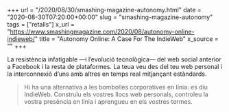 +++
url = "/2020/08/30/smashing-magazine-autonomy.html"
date = "2020-08-30T07:20:00+00:00"
slug = "smashing-magazine-autonomy"
tags = ["retalls"]
x_url = "https://www.smashingmagazine.com/2020/08/autonomy-online-indieweb/"
title = "Autonomy Online: A Case For The IndieWeb"
x_source = ""
+++


La resistència infatigable —i l’evolució tecnològica— del web social anterior a Facebook i la resta de plataformes. La teua veu des del teu web personal i la interconnexió d’uns amb altres en temps real mitjançant estàndards.

> Hi ha una alternativa a les bombolles corporatives en línia: es diu IndieWeb. Construïu els vostres llocs web personals, controleu la vostra presència en línia i aprengueu en els vostres termes.
